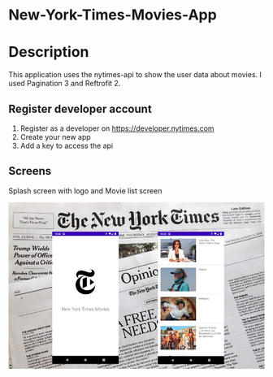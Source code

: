 # New-York-Times-Movies-App
# Description
This application uses the nytimes-api to show the user data about movies.
I used Pagination 3 and Reftrofit 2.

## Register developer account

1. Register as a developer on https://developer.nytimes.com
2. Create your new app
3. Add a key to access the api

## Screens
Splash screen with logo and Movie list screen

![Screens](https://github.com/AlexRyzhickov/New-York-Times-Movies-App/blob/main/screenshots/screens.png)

